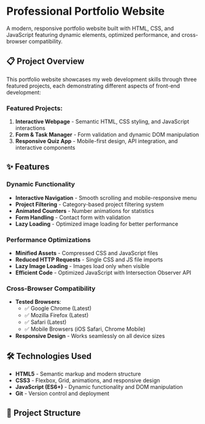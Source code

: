 # Professional Portfolio Website

A modern, responsive portfolio website built with HTML, CSS, and JavaScript featuring dynamic elements, optimized performance, and cross-browser compatibility.

## 📋 Project Overview

This portfolio website showcases my web development skills through three featured projects, each demonstrating different aspects of front-end development:

### Featured Projects:
1. **Interactive Webpage** - Semantic HTML, CSS styling, and JavaScript interactions
2. **Form & Task Manager** - Form validation and dynamic DOM manipulation
3. **Responsive Quiz App** - Mobile-first design, API integration, and interactive components

## ✨ Features

### Dynamic Functionality
- **Interactive Navigation** - Smooth scrolling and mobile-responsive menu
- **Project Filtering** - Category-based project filtering system
- **Animated Counters** - Number animations for statistics
- **Form Handling** - Contact form with validation
- **Lazy Loading** - Optimized image loading for better performance

### Performance Optimizations
- **Minified Assets** - Compressed CSS and JavaScript files
- **Reduced HTTP Requests** - Single CSS and JS file imports
- **Lazy Image Loading** - Images load only when visible
- **Efficient Code** - Optimized JavaScript with Intersection Observer API

### Cross-Browser Compatibility
- **Tested Browsers**:
  - ✅ Google Chrome (Latest)
  - ✅ Mozilla Firefox (Latest)
  - ✅ Safari (Latest)
  - ✅ Mobile Browsers (iOS Safari, Chrome Mobile)
- **Responsive Design** - Works seamlessly on all device sizes

## 🛠️ Technologies Used

- **HTML5** - Semantic markup and modern structure
- **CSS3** - Flexbox, Grid, animations, and responsive design
- **JavaScript (ES6+)** - Dynamic functionality and DOM manipulation
- **Git** - Version control and deployment

## 📁 Project Structure
